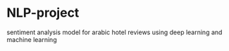 # NLP-project

sentiment analysis model for arabic hotel reviews using deep learning and machine learning 
